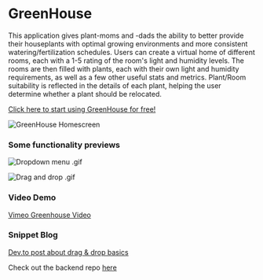 # GreenHouse
This application gives plant-moms and -dads the ability to better provide their houseplants with optimal growing environments and more consistent watering/fertilization schedules. Users can create a virtual home of different rooms, each with a 1-5 rating of the room's light and humidity levels. The rooms are then filled with plants, each with their own light and humidity requirements, as well as a few other useful stats and metrics. Plant/Room suitability is reflected in the details of each plant, helping the user determine whether a plant should be relocated.

[Click here to start using GreenHouse for free!](https://greenhouse-js.herokuapp.com/)

![GreenHouse Homescreen](https://user-images.githubusercontent.com/70671519/112710398-1b4d3400-8e7e-11eb-9b0d-1c4ff60dc790.png)

### Some functionality previews
![Dropdown menu .gif](https://media.giphy.com/media/W2jBxBIMzmaa5dnMQG/giphy.gif)

![Drag and drop .gif](https://media.giphy.com/media/4Az1YhPwbCSMfZt8rj/giphy.gif)

### Video Demo
[Vimeo Greenhouse Video](https://vimeo.com/529540343)

### Snippet Blog
[Dev.to post about drag & drop basics](https://dev.to/spenser6131/react-js-drag-drop-2ne9)

Check out the backend repo [here](https://github.com/spenser6131/greenhouse-v2-backend)